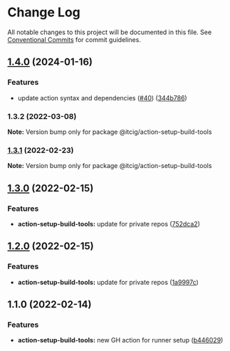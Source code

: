 # Change Log

All notable changes to this project will be documented in this file.
See [Conventional Commits](https://conventionalcommits.org) for commit guidelines.

## [1.4.0](https://github.com/itcig/itcig/compare/@itcig/action-setup-build-tools@1.3.2...@itcig/action-setup-build-tools@1.4.0) (2024-01-16)


### Features

* update action syntax and dependencies ([#40](https://github.com/itcig/itcig/issues/40)) ([344b786](https://github.com/itcig/itcig/commit/344b78664e9298597bb128b62acb9d2b06376f5b))



### 1.3.2 (2022-03-08)

**Note:** Version bump only for package @itcig/action-setup-build-tools





### [1.3.1](https://github.com/itcig/itcig/compare/@itcig/action-setup-build-tools@1.3.0...@itcig/action-setup-build-tools@1.3.1) (2022-02-23)

**Note:** Version bump only for package @itcig/action-setup-build-tools





## [1.3.0](https://github.com/itcig/itcig/compare/@itcig/action-setup-build-tools@1.2.0...@itcig/action-setup-build-tools@1.3.0) (2022-02-15)


### Features

* **action-setup-build-tools:** update for private repos ([752dca2](https://github.com/itcig/itcig/commit/752dca20dcc50a869493ae84ae61a643eb7fc4f8))



## [1.2.0](https://github.com/itcig/itcig/compare/@itcig/action-setup-build-tools@1.1.0...@itcig/action-setup-build-tools@1.2.0) (2022-02-15)


### Features

* **action-setup-build-tools:** update for private repos ([1a9997c](https://github.com/itcig/itcig/commit/1a9997c525916b943935c08af303e63b7536bb83))



## 1.1.0 (2022-02-14)


### Features

* **action-setup-build-tools:** new GH action for runner setup ([b446029](https://github.com/itcig/itcig/commit/b446029e1413ab7c0fc76da015423e1e92fadd2c))
